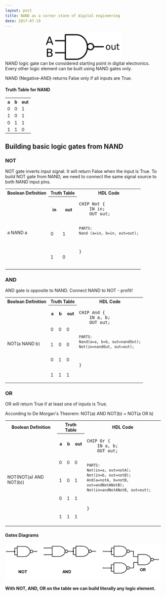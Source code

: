 ```yaml
---
layout: post
title: NAND as a corner stone of digital engineering
date: 2017-07-19
---
```


<center><img align="center" src="/images/nand-gate.png" width="250"></center>
NAND logic gate can be considered starting point in digital electronics. Every other logic element can be built using NAND gates only.

NAND (Negative-AND) returns False only if all inputs are True.


#### Truth Table for NAND
<table>
	<tr>
		<th class="truth-table">a</th>
		<th class="truth-table">b</th>
		<th class="truth-table">out</th>
	</tr>
	<tr>
		<td class="truth-table">0</td>
		<td class="truth-table">0</td>
		<td class="truth-table">1</td>
	</tr>
	<tr>
		<td class="truth-table">1</td>
		<td class="truth-table">0</td>
		<td class="truth-table">1</td>
	</tr>
	<tr>
		<td class="truth-table">0</td>
		<td class="truth-table">1</td>
		<td class="truth-table">1</td>
	</tr>
	<tr>
		<td class="truth-table">1</td>
		<td class="truth-table">1</td>
		<td class="truth-table">0</td>
	</tr>
</table>

## Building basic logic gates from NAND

### NOT
NOT gate inverts input signal. It will return False when the input is True. To build NOT gate from NAND, we need to connect the same signal source to both NAND input pins.

<center>
	<table>
		<tr>
			<th>Boolean Definition</th>
			<th colspan="2">Truth Table</th>
			<th>HDL Code</th>
		</tr>
		<tr>
			<td rowspan="3">
				a NAND a
			</td>
			<th class="truth-table">in</th><th class="truth-table">out</th>
			<td rowspan="3">
			<pre>
CHIP Not {
    IN in;
    OUT out;

    PARTS:
    Nand (a=in, b=in, out=out);
}
			</pre>				
			</td>
		</tr>
		<tr><td class="truth-table">0</td><td class="truth-table">1</td></tr>
		<tr><td class="truth-table">1</td><td class="truth-table">0</td></tr>
	</table>
</center>

### AND
AND gate is opposite to NAND. Connect NAND to NOT - profit!
<center>
	<table>
		<tr>
			<th>Boolean Definition</th>
			<th colspan="3">Truth Table</th>
			<th>HDL Code</th>
		</tr>
		<tr>
			<td rowspan="5">
				NOT(a NAND b)
			</td>
			<th class="truth-table">a</th><th class="truth-table">b</th><th class="truth-table">out</th>
			<td rowspan="5">
			<pre>
CHIP And {
    IN a, b;
    OUT out;

    PARTS:
    Nand(a=a, b=b, out=nandOut);
    Not(in=nandOut, out=out);
}
			</pre>				
			</td>
		</tr>
		<tr><td class="truth-table">0</td><td class="truth-table">0</td><td class="truth-table">0</td></tr>
		<tr><td class="truth-table">1</td><td class="truth-table">0</td><td class="truth-table">0</td></tr>
		<tr><td class="truth-table">0</td><td class="truth-table">1</td><td class="truth-table">0</td></tr>
		<tr><td class="truth-table">1</td><td class="truth-table">1</td><td class="truth-table">1</td></tr>
	</table>
</center> 

### OR
OR will return True if at least one of inputs is True.

According to De Morgan's Theorem:
NOT(a) AND NOT(b) = NOT(a OR b)
<center>
	<table>
		<tr>
			<th>Boolean Definition</th>
			<th colspan="3">Truth Table</th>
			<th>HDL Code</th>
		</tr>
		<tr>
			<td rowspan="5">
				NOT(NOT(a) AND NOT(b))
			</td>
			<th class="truth-table">a</th><th class="truth-table">b</th><th class="truth-table">out</th>
			<td rowspan="5">
			<pre>
CHIP Or {
    IN a, b;
    OUT out;

    PARTS:
    Not(in=a, out=notA);
    Not(in=b, out=notB);
    And(a=notA, b=notB, out=andNotANotB);
    Not(in=andNotANotB, out=out);
}
			</pre>				
			</td>
		</tr>
		<tr><td class="truth-table">0</td><td class="truth-table">0</td><td class="truth-table">0</td></tr>
		<tr><td class="truth-table">1</td><td class="truth-table">0</td><td class="truth-table">1</td></tr>
		<tr><td class="truth-table">0</td><td class="truth-table">1</td><td class="truth-table">1</td></tr>
		<tr><td class="truth-table">1</td><td class="truth-table">1</td><td class="truth-table">1</td></tr>
	</table>
</center>

#### Gates Diagrams
<img src="/images/not-and-or-from-nand.png">

**With NOT, AND, OR on the table we can build literally any logic element.**
